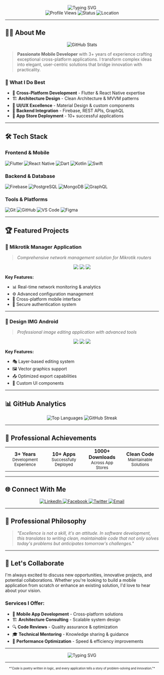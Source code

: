<div align="center">
  <img src="https://readme-typing-svg.herokuapp.com?font=Fira+Code&weight=500&size=28&pause=1000&color=6366F1&center=true&vCenter=true&width=435&lines=Mohammed+Aljawfi;Senior+Mobile+Developer;Cross-Platform+Architect;Flutter+Expert" alt="Typing SVG" />
</div>

<div align="center">
  <img src="https://komarev.com/ghpvc/?username=mraljawfi&style=flat-square&color=blue" alt="Profile Views" />
  <img src="https://img.shields.io/badge/Status-Available%20for%20Hire-brightgreen" alt="Status" />
  <img src="https://img.shields.io/badge/Location-Saudi%20Arabia-red" alt="Location" />
</div>

---

## 👨‍💻 **About Me**

<div align="center">
  <img src="https://github-readme-stats.vercel.app/api?username=mraljawfi&show_icons=true&theme=radical&hide_border=true&bg_color=0D1117&title_color=6366F1&icon_color=6366F1&text_color=FFFFFF" alt="GitHub Stats" />
</div>

> **Passionate Mobile Developer** with 3+ years of experience crafting exceptional cross-platform applications. I transform complex ideas into elegant, user-centric solutions that bridge innovation with practicality.

### 🎯 **What I Do Best**
- 🚀 **Cross-Platform Development** - Flutter & React Native expertise
- 🏗️ **Architecture Design** - Clean Architecture & MVVM patterns
- 🎨 **UI/UX Excellence** - Material Design & custom components
- 🔧 **Backend Integration** - Firebase, REST APIs, GraphQL
- 📱 **App Store Deployment** - 10+ successful applications

---

## 🛠️ **Tech Stack**

### **Frontend & Mobile**
![Flutter](https://img.shields.io/badge/Flutter-02569B?style=for-the-badge&logo=flutter&logoColor=white)
![React Native](https://img.shields.io/badge/React_Native-20232A?style=for-the-badge&logo=react&logoColor=61DAFB)
![Dart](https://img.shields.io/badge/Dart-0175C2?style=for-the-badge&logo=dart&logoColor=white)
![Kotlin](https://img.shields.io/badge/Kotlin-0095D5?style=for-the-badge&logo=kotlin&logoColor=white)
![Swift](https://img.shields.io/badge/Swift-FA7343?style=for-the-badge&logo=swift&logoColor=white)

### **Backend & Database**
![Firebase](https://img.shields.io/badge/Firebase-FFCA28?style=for-the-badge&logo=firebase&logoColor=black)
![PostgreSQL](https://img.shields.io/badge/PostgreSQL-316192?style=for-the-badge&logo=postgresql&logoColor=white)
![MongoDB](https://img.shields.io/badge/MongoDB-4EA94B?style=for-the-badge&logo=mongodb&logoColor=white)
![GraphQL](https://img.shields.io/badge/GraphQL-E10098?style=for-the-badge&logo=graphql&logoColor=white)

### **Tools & Platforms**
![Git](https://img.shields.io/badge/Git-F05032?style=for-the-badge&logo=git&logoColor=white)
![GitHub](https://img.shields.io/badge/GitHub-100000?style=for-the-badge&logo=github&logoColor=white)
![VS Code](https://img.shields.io/badge/VS_Code-007ACC?style=for-the-badge&logo=visual-studio-code&logoColor=white)
![Figma](https://img.shields.io/badge/Figma-F24E1E?style=for-the-badge&logo=figma&logoColor=white)

---

## 🏆 **Featured Projects**

### **🔧 Mikrotik Manager Application**
> *Comprehensive network management solution for Mikrotik routers*

<div align="center">
  <img src="https://img.shields.io/badge/Flutter-02569B?style=for-the-badge&logo=flutter&logoColor=white" />
  <img src="https://img.shields.io/badge/Firebase-FFCA28?style=for-the-badge&logo=firebase&logoColor=black" />
  <img src="https://img.shields.io/badge/REST_API-FF6B6B?style=for-the-badge&logo=rest&logoColor=white" />
</div>

**Key Features:**
- 📊 Real-time network monitoring & analytics
- ⚙️ Advanced configuration management
- 📱 Cross-platform mobile interface
- 🔐 Secure authentication system

---

### **🎨 Design IMG Android**
> *Professional image editing application with advanced tools*

<div align="center">
  <img src="https://img.shields.io/badge/Android-3DDC84?style=for-the-badge&logo=android&logoColor=white" />
  <img src="https://img.shields.io/badge/Kotlin-0095D5?style=for-the-badge&logo=kotlin&logoColor=white" />
  <img src="https://img.shields.io/badge/Material_Design-757575?style=for-the-badge&logo=material-design&logoColor=white" />
</div>

**Key Features:**
- 🎭 Layer-based editing system
- 🖼️ Vector graphics support
- 📤 Optimized export capabilities
- 🎨 Custom UI components

---

## 📊 **GitHub Analytics**

<div align="center">
  <img src="https://github-readme-stats.vercel.app/api/top-langs/?username=mraljawfi&layout=compact&theme=radical&hide_border=true&bg_color=0D1117&title_color=6366F1&text_color=FFFFFF" alt="Top Languages" />
  
  <img src="https://github-readme-streak-stats.herokuapp.com/?user=mraljawfi&theme=radical&hide_border=true&background=0D1117&stroke=6366F1&ring=6366F1&fire=6366F1&currStreakNum=FFFFFF&currStreakLabel=6366F1&sideNums=FFFFFF&sideLabels=6366F1&dates=6366F1" alt="GitHub Streak" />
</div>

---

## 🎯 **Professional Achievements**

<div align="center">
  <table>
    <tr>
      <td align="center">
        <b>3+ Years</b><br/>
        <small>Development Experience</small>
      </td>
      <td align="center">
        <b>10+ Apps</b><br/>
        <small>Successfully Deployed</small>
      </td>
      <td align="center">
        <b>1000+ Downloads</b><br/>
        <small>Across App Stores</small>
      </td>
      <td align="center">
        <b>Clean Code</b><br/>
        <small>Maintainable Solutions</small>
      </td>
    </tr>
  </table>
</div>

---

## 🌐 **Connect With Me**

<div align="center">
  <a href="https://linkedin.com/in/mraljawfi">
    <img src="https://img.shields.io/badge/LinkedIn-0077B5?style=for-the-badge&logo=linkedin&logoColor=white" alt="LinkedIn" />
  </a>
  <a href="https://www.facebook.com/mraljawfi">
    <img src="https://img.shields.io/badge/Facebook-1877F2?style=for-the-badge&logo=facebook&logoColor=white" alt="Facebook" />
  </a>
  <a href="https://twitter.com/mraljawfi">
    <img src="https://img.shields.io/badge/Twitter-1DA1F2?style=for-the-badge&logo=twitter&logoColor=white" alt="Twitter" />
  </a>
  <a href="mailto:contact@mraljawfi.com">
    <img src="https://img.shields.io/badge/Email-D14836?style=for-the-badge&logo=gmail&logoColor=white" alt="Email" />
  </a>
</div>

---

## 💭 **Professional Philosophy**

> *"Excellence is not a skill, it's an attitude. In software development, this translates to writing clean, maintainable code that not only solves today's problems but anticipates tomorrow's challenges."*

---

## 🤝 **Let's Collaborate**

I'm always excited to discuss new opportunities, innovative projects, and potential collaborations. Whether you're looking to build a mobile application from scratch or enhance an existing solution, I'd love to hear about your vision.

### **Services I Offer:**
- 📱 **Mobile App Development** - Cross-platform solutions
- 🏗️ **Architecture Consulting** - Scalable system design
- 🔍 **Code Reviews** - Quality assurance & optimization
- 🎓 **Technical Mentoring** - Knowledge sharing & guidance
- 🚀 **Performance Optimization** - Speed & efficiency improvements

---

<div align="center">
  <img src="https://readme-typing-svg.herokuapp.com?font=Fira+Code&weight=500&size=20&pause=1000&color=6366F1&center=true&vCenter=true&width=435&lines=Ready+to+build+something+amazing%3F;Let's+connect+and+create+together!" alt="Typing SVG" />
</div>

---

<div align="center">
  <sub><sup>*"Code is poetry written in logic, and every application tells a story of problem-solving and innovation."*</sup></sub>
</div>
